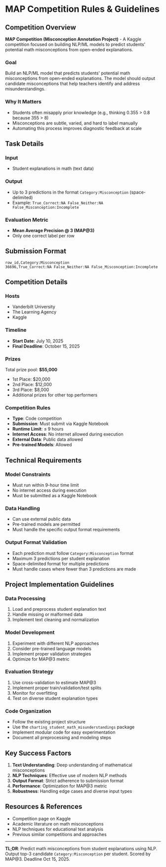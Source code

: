# MAP Competition Rules & Guidelines

## Competition Overview

**MAP Competition (Misconception Annotation Project)** - A Kaggle competition focused on building NLP/ML models to predict students' potential math misconceptions from open-ended explanations.

### Goal
Build an NLP/ML model that predicts students' potential math misconceptions from open-ended explanations. The model should output candidate misconceptions that help teachers identify and address misunderstandings.

### Why It Matters
- Students often misapply prior knowledge (e.g., thinking 0.355 > 0.8 because 355 > 8)
- Misconceptions are subtle, varied, and hard to label manually
- Automating this process improves diagnostic feedback at scale

## Task Details

### Input
- Student explanations in math (text data)

### Output
- Up to 3 predictions in the format `Category:Misconception` (space-delimited)
- Example: `True_Correct:NA False_Neither:NA False_Misconception:Incomplete`

### Evaluation Metric
- **Mean Average Precision @ 3 (MAP@3)**
- Only one correct label per row

## Submission Format

```csv
row_id,Category:Misconception
36696,True_Correct:NA False_Neither:NA False_Misconception:Incomplete
```

## Competition Details

### Hosts
- Vanderbilt University
- The Learning Agency
- Kaggle

### Timeline
- **Start Date**: July 10, 2025
- **Final Deadline**: October 15, 2025

### Prizes
Total prize pool: **$55,000**
- 1st Place: $20,000
- 2nd Place: $12,000
- 3rd Place: $8,000
- Additional prizes for other top performers

### Competition Rules
- **Type**: Code competition
- **Submission**: Must submit via Kaggle Notebook
- **Runtime Limit**: ≤ 9 hours
- **Internet Access**: No internet allowed during execution
- **External Data**: Public data allowed
- **Pre-trained Models**: Allowed

## Technical Requirements

### Model Constraints
- Must run within 9-hour time limit
- No internet access during execution
- Must be submitted as a Kaggle Notebook

### Data Handling
- Can use external public data
- Pre-trained models are permitted
- Must handle the specific output format requirements

### Output Format Validation
- Each prediction must follow `Category:Misconception` format
- Maximum 3 predictions per student explanation
- Space-delimited format for multiple predictions
- Must handle cases where fewer than 3 predictions are made

## Project Implementation Guidelines

### Data Processing
1. Load and preprocess student explanation text
2. Handle missing or malformed data
3. Implement text cleaning and normalization

### Model Development
1. Experiment with different NLP approaches
2. Consider pre-trained language models
3. Implement proper validation strategies
4. Optimize for MAP@3 metric

### Evaluation Strategy
1. Use cross-validation to estimate MAP@3
2. Implement proper train/validation/test splits
3. Monitor for overfitting
4. Test on diverse student explanation types

### Code Organization
- Follow the existing project structure
- Use the `charting_student_math_misunderstandings` package
- Implement modular code for easy experimentation
- Document all preprocessing and modeling steps

## Key Success Factors

1. **Text Understanding**: Deep understanding of mathematical misconceptions
2. **NLP Techniques**: Effective use of modern NLP methods
3. **Output Format**: Strict adherence to submission format
4. **Performance**: Optimization for MAP@3 metric
5. **Robustness**: Handling edge cases and diverse input types

## Resources & References

- Competition page on Kaggle
- Academic literature on math misconceptions
- NLP techniques for educational text analysis
- Previous similar competitions and approaches

---

**TL;DR**: Predict math misconceptions from student explanations using NLP. Output top-3 candidate `Category:Misconception` per student. Scored by MAP@3. Deadline Oct 15, 2025.
